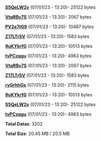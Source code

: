 [**S5QeLW2v**](/data/S5QeLW2v.txt) (07/01/23 - 13:20)- 25122 bytes

[**VtqRBv7S**](/data/VtqRBv7S.txt) (07/01/23 - 13:20)- 2067 bytes

[**PV2e7tG9**](/data/PV2e7tG9.txt) (07/01/23 - 13:20)- 10487 bytes

[**Z17LTrSV**](/data/Z17LTrSV.txt) (07/01/23 - 13:20)- 1583 bytes

[**9uKYkrfG**](/data/9uKYkrfG.txt) (07/01/23 - 13:20)- 10513 bytes

[**tvPCzqgu**](/data/tvPCzqgu.txt) (07/01/23 - 13:20)- 4963 bytes

[**VtqRBv7S**](/data/VtqRBv7S.txt) (07/01/23 - 13:20)- 2067 bytes

[**Z17LTrSV**](/data/Z17LTrSV.txt) (07/01/23 - 13:20)- 1583 bytes

[**ryGrhhGs**](/data/ryGrhhGs.txt) (07/01/23 - 13:20)- 2115 bytes

[**9uKYkrfG**](/data/9uKYkrfG.txt) (07/01/23 - 13:20)- 10513 bytes

[**S5QeLW2v**](/data/S5QeLW2v.txt) (07/01/23 - 13:20)- 25122 bytes

[**tvPCzqgu**](/data/tvPCzqgu.txt) (07/01/23 - 13:20)- 4963 bytes

**Total Datas**: 3202

**Total Size**: 20.45 MB / 20.5 MB